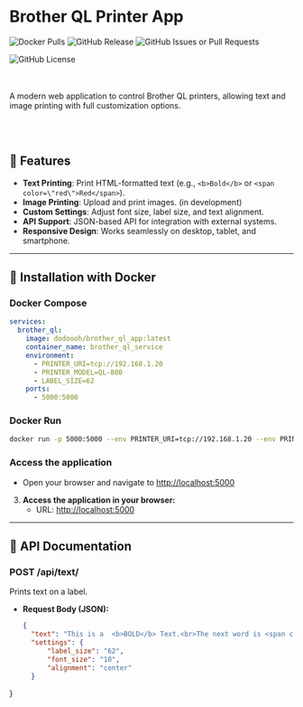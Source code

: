 # Brother QL Printer App
![Docker Pulls](https://img.shields.io/docker/pulls/dodoooh/brother_ql_app)
![GitHub Release](https://img.shields.io/github/v/release/dodoooh/brother_ql_app)
![GitHub Issues or Pull Requests](https://img.shields.io/github/issues/dodoooh/brother_ql_app)

![GitHub License](https://img.shields.io/github/license/dodoooh/brother_ql_app)


<br><br>
A modern web application to control Brother QL printers, allowing text and image printing with full customization options.
</div>
<br><br>

## 🍓 Features

- **Text Printing**: Print HTML-formatted text (e.g., `<b>Bold</b>` or `<span color=\"red\">Red</span>`).
- **Image Printing**: Upload and print images. (in development)
- **Custom Settings**: Adjust font size, label size, and text alignment.
- **API Support**: JSON-based API for integration with external systems.
- **Responsive Design**: Works seamlessly on desktop, tablet, and smartphone.

---

## 🚀 Installation with Docker

### Docker Compose
```yaml
services:
  brother_ql:
    image: dodoooh/brother_ql_app:latest
    container_name: brother_ql_service
    environment:
      - PRINTER_URI=tcp://192.168.1.20
      - PRINTER_MODEL=QL-800
      - LABEL_SIZE=62
    ports:
      - 5000:5000
```

### Docker Run
```bash
docker run -p 5000:5000 --env PRINTER_URI=tcp://192.168.1.20 --env PRINTER_MODEL=QL-800 --env LABEL_SIZE=62 dodoooh/brother_ql_app:latest
```

### Access the application
- Open your browser and navigate to [http://localhost:5000](http://localhost:5000)



3. **Access the application in your browser:**
   - URL: [http://localhost:5000](http://localhost:5000)

---

## 📔 API Documentation

### **POST /api/text/**
Prints text on a label.

- **Request Body (JSON):**
  ```json
  {
    "text": "This is a  <b>BOLD</b> Text.<br>The next word is <span color=\"red\">red</span>.",
    "settings": {
        "label_size": "62",
        "font_size": "10",
        "alignment": "center"
    }
}
  ```